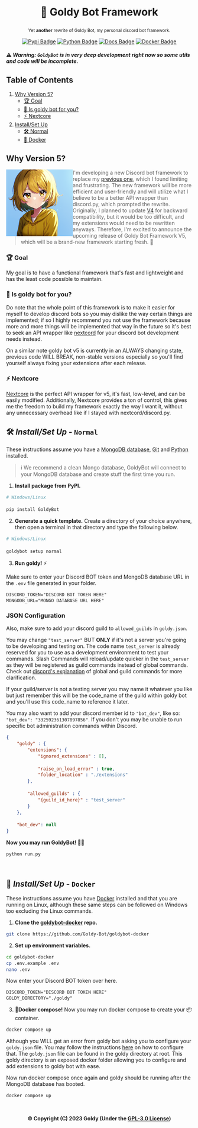 <div align="center">

  # 💛 Goldy Bot Framework
  
  <sub>Yet **another** rewrite of Goldy Bot, my personal discord bot framework.</sub>

  [![Pypi Badge](https://img.shields.io/pypi/v/GoldyBot?style=flat)](https://pypi.org/project/GoldyBot/ "We're on pypi!")
  [![Python Badge](https://img.shields.io/pypi/pyversions/GoldyBot?style=flat)](https://pypi.org/project/GoldyBot/ "Supported python versions.")
  [![Docs Badge](https://img.shields.io/static/v1?label=docs&message=Available&color=light-green)](https://goldybot.devgoldy.xyz/)
  [![Docker Badge](https://img.shields.io/docker/v/devgoldy/goldybot?label=docker)](https://hub.docker.com/r/devgoldy/goldybot "We're on docker!")
  
</div>

#### ⚠ *Warning: ``GoldyBot`` is in very deep development right now so some utils and code will be incomplete.*

## Table of Contents

1. [Why Version 5?](#why-version-5)
   - [🏆 Goal](#-goal)
   - [💛 Is goldy bot for you?](#-is-goldy-bot-for-you)
   - [⚡ Nextcore](#-nextcore)
2. [Install/Set Up](#-installset-up---normal)
   - [🛠 Normal](#-installset-up---normal)
   - [🐬 Docker](#-installset-up---docker)

<p align="right">


  ## Why Version 5?

  
  <img align="left" src="./assets/goldy_art/1.png" width="180"/>

  > I'm developing a new Discord bot framework to replace my [previous one](https://github.com/Goldy-Bot/Goldy-Bot-V4), which I found limiting and frustrating. The new framework will be more efficient and user-friendly and will utilize what I believe to be a better API wrapper than discord.py, which prompted the rewrite. Originally, I planned to update [V4](https://github.com/Goldy-Bot/Goldy-Bot-V4) for backward compatibility, but it would be too difficult, and my extensions would need to be rewritten anyways. Therefore, I'm excited to announce the upcoming release of Goldy Bot Framework V5, which will be a brand-new framework starting fresh. 🍋

</p>

### 🏆 Goal
My goal is to have a functional framework that's fast and lightweight and has the least code possible to maintain. 

### 💛 Is goldy bot for you?
Do note that the whole point of this framework is to make it easier for myself to develop discord bots so you may dislike the way certain things are implemented; if so I highly recommend you not use the framework because more and more things will be implemented that way in the future so it's best to seek an API wrapper like [nextcord](https://github.com/nextcord/nextcord) for your discord bot development needs instead.

On a similar note goldy bot v5 is currently in an ALWAYS changing state, previous code WILL BREAK, non-stable versions especially so you'll find yourself always fixing your extensions after each release.

### ⚡ Nextcore
[Nextcore](https://github.com/nextsnake/nextcore) is the perfect API wrapper for v5, it's fast, low-level, and can be easily modified. Additionally, Nextcore provides a ton of control, this gives me the freedom to build my framework exactly the way I want it, without any unnecessary overhead like if I stayed with nextcord/discord.py.

## 🛠 *Install/Set Up* - ``Normal``

These instructions assume you have a [MongoDB database](https://www.mongodb.com/), [Git](https://git-scm.com/) and [Python](https://www.python.org/) installed.

> ℹ We recommend a clean Mongo database, GoldyBot will connect to your MongoDB database and create stuff the first time you run.

1. **Install package from PyPI.**
```sh
# Windows/Linux

pip install GoldyBot
```

2. **Generate a quick template.**
Create a directory of your choice anywhere, then open a terminal in that directory and type the following below.
```sh
# Windows/Linux

goldybot setup normal
```

3. **Run goldy!** ⚡

Make sure to enter your Discord BOT token and MongoDB database URL in the ``.env`` file generated in your folder.
```env
DISCORD_TOKEN="DISCORD BOT TOKEN HERE"
MONGODB_URL="MONGO DATABASE URL HERE"
```

### JSON Configuration

Also, make sure to add your discord guild to ``allowed_guilds`` in ``goldy.json``.

You may change ``"test_server"`` BUT **ONLY** if it's not a server you're going to be developing and testing on. The code name ``test_server`` is already reserved for you to use as a development environment to test your commands. Slash Commands will reload/update quicker in the ``test_server`` as they will be registered as guild commands instead of global commands. Check out [discord's explanation](https://discord.com/developers/docs/interactions/application-commands#registering-a-command) of global and guild commands for more clarification. 

If your guild/server is not a testing server you may name it whatever you like but just remember this will be the code_name of the guild within goldy bot and you'll use this code_name to reference it later.

You may also want to add your discord member id to ``"bot_dev"``, like so: ``"bot_dev": "332592361307897856"``. If you don't you may be unable to run specific bot administration commands within Discord.
```json
{
    "goldy" : {
        "extensions": {
            "ignored_extensions" : [],

            "raise_on_load_error" : true,
            "folder_location" : "./extensions"
        },

        "allowed_guilds" : {
            "{guild_id_here}" : "test_server"
        }
    },

    "bot_dev": null
}
```

**Now you may run GoldyBot! 🌠✨**
```sh
python run.py
```

<br>

## 🐬 *Install/Set Up* - ``Docker``

These instructions assume you have [Docker](https://www.docker.com/) installed and that you are running on Linux, although these same steps can be followed on Windows too excluding the Linux commands.

1. **Clone the [goldybot-docker](https://github.com/Goldy-Bot/goldybot-docker) repo.**
```sh
git clone https://github.com/Goldy-Bot/goldybot-docker
```

2. **Set up environment variables.**
```sh
cd goldybot-docker
cp .env.example .env
nano .env
```

Now enter your Discord BOT token over here.
```env
DISCORD_TOKEN="DISCORD BOT TOKEN HERE"
GOLDY_DIRECTORY="./goldy"
```

3. **🐬Docker compose!**
Now you may run docker compose to create your 📦container.
```sh
docker compose up
```

Although you WILL get an error from goldy bot asking you to configure your ``goldy.json`` file. You may follow the instructions [here](https://github.com/Goldy-Bot/Goldy-Bot-V5#json-configuration) on how to configure that. The ``goldy.json`` file can be found in the goldy directory at root. This goldy directory is an exposed docker folder allowing you to configure and add extensions to goldy bot with ease.

Now run docker compose once again and goldy should be running after the MongoDB database has booted.
```sh
docker compose up
```

<br>

<div align="center">

  **© Copyright (C) 2023 Goldy (Under the [GPL-3.0 License](LICENSE))**

</div>
